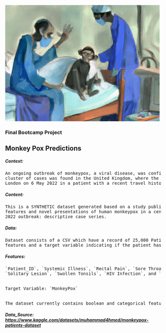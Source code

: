 <img width="500" src="https://github.com/OliverEves/final_bootcamp_project/blob/main/data/images/cover.png">


### Final Bootcamp Project

## Monkey Pox Predictions

##### Context:
<pre>
An ongoing outbreak of monkeypox, a viral disease, was confirmed in May 2022. The initial 
cluster of cases was found in the United Kingdom, where the first case was detected in 
London on 6 May 2022 in a patient with a recent travel history from Nigeria.
</pre>

##### Content:
<pre>
This is a SYNTHETIC dataset generated based on a study published by thebmj: Clinical 
features and novel presentations of human monkeypox in a central London centre during the 
2022 outbreak: descriptive case series.
</pre>

##### Data:
<pre>
Dataset consists of a CSV which have a record of 25,000 Patients with their corresponding 
features and a target variable indicating if the patient has monkeypox or not.
</pre>

##### Features:
<pre>
`Patient_ID`, `Systemic Illness`, `Rectal Pain`, `Sore Throat`, `Penile Oedema`, `Oral Lesions`, 
`Solitary Lesion`, `Swollen Tonsils`, `HIV Infection`, and `Sexually Transmitted Infection`
<br>
Target Variable: `MonkeyPox`
<br>
The dataset currently contains boolean and categorical features.
</pre>


##### Data_Source: https://www.kaggle.com/datasets/muhammad4hmed/monkeypox-patients-dataset